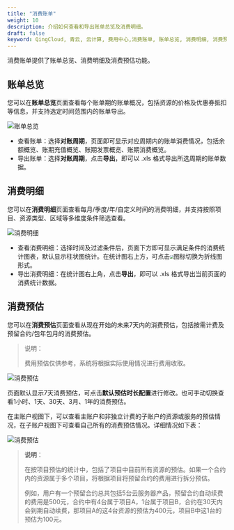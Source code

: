 ```yaml
---
title: "消费账单"
weight: 10
description: 介绍如何查看和导出账单总览及消费明细。
draft: false
keyword: QingCloud, 青云, 云计算, 费用中心,消费账单, 账单总览, 消费明细, 消费预估
---
```


消费账单提供了账单总览、消费明细及消费预估功能。

## 账单总览

您可以在**账单总览**页面查看每个账单期的账单概况，包括资源的价格及优惠券抵扣等信息，并支持选定时间范围内的账单导出。

![账单总览](../../_images/bill_overview.png)

- 查看账单：选择**对账周期**，页面即可显示对应周期内的账单消费情况，包括余额概览、账期充值概览、账期发票概览、账期消费概览。
- 导出账单：选择**对账周期**，点击**导出**，即可以 .xls 格式导出所选周期的账单数据。

##  消费明细

您可以在**消费明细**页面查看每月/季度/年/自定义时间的消费明细，并支持按照项目、资源类型、区域等多维度条件筛选查看。

![消费明细](../../_images/consump_detail.png)

- 查看消费明细：选择时间及过滤条件后，页面下方即可显示满足条件的消费统计图表，默认显示柱状图统计。在统计图右上方，可点击<img src="../../_images/line_static.png" style="zoom:50%;" />图标切换为折线图形式。
- 导出消费明细：在统计图右上角，点击**导出**，即可以 .xls 格式导出当前页面的消费统计数据。

## 消费预估

您可以在**消费预估**页面查看从现在开始的未来7天内的消费预估，包括按需计费及预留合约/包年包月的消费预估。

> 说明：
>
> 费用预估仅供参考，系统将根据实际使用情况进行费用收取。

![消费预估](../../_images/consumption_forecast.png)

页面默认显示7天消费预估，可点击**默认预估时长配置**进行修改。也可手动切换查看1小时、1天、30天、3月、1年的消费预估。

在主账户视图下，可以查看主账户和非独立计费的子账户的资源或服务的预估情况，在子账户视图下可查看自己所有的消费预估情况。详细情况如下表：

![消费预估](../../_images/forcast_detail.png)



>**说明**：
>
>在按项目预估的统计中，包括了项目中目前所有资源的预估。如果一个合约内的资源属于多个项目，将根据项目将预留合约的费用进行拆分预估。
>
>例如，用户有一个预留合约总共包括5台云服务器产品，预留合约自动续费的费用是500元，合约中有4台属于项目A，1台属于项目B，合约在30天内会到期自动续费，那项目A的这4台资源的预估为400元，项目B中这1台的预估为100元。

